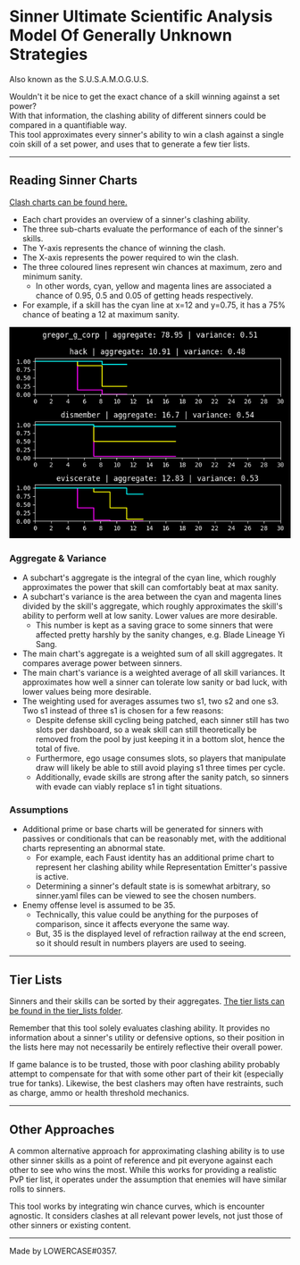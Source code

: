 # Sinner Ultimate Scientific Analysis Model Of Generally Unknown Strategies

Also known as the S.U.S.A.M.O.G.U.S.

Wouldn't it be nice to get the exact chance of a skill winning against a set power?  
With that information, the clashing ability of different sinners could be compared in a quantifiable way.  
This tool approximates every sinner's ability to win a clash against a single coin skill of a set power, and uses that to generate a few tier lists.

---

## Reading Sinner Charts

[Clash charts can be found here.](/charts/)

- Each chart provides an overview of a sinner's clashing ability.
- The three sub-charts evaluate the performance of each of the sinner's skills.
- The Y-axis represents the chance of winning the clash.
- The X-axis represents the power required to win the clash.
- The three coloured lines represent win chances at maximum, zero and minimum sanity.
	- In other words, cyan, yellow and magenta lines are associated a chance of 0.95, 0.5 and 0.05 of getting heads respectively.
- For example, if a skill has the cyan line at x=12 and y=0.75, it has a 75% chance of beating a 12 at maximum sanity.

![G Corp Gregor's Chart](/gregor_g_corp.png)

### Aggregate & Variance

- A subchart's aggregate is the integral of the cyan line, which roughly approximates the power that skill can comfortably beat at max sanity.
- A subchart's variance is the area between the cyan and magenta lines divided by the skill's aggregate, which roughly approximates the skill's ability to perform well at low sanity. Lower values are more desirable.
	- This number is kept as a saving grace to some sinners that were affected pretty harshly by the sanity changes, e.g. Blade Lineage Yi Sang.
- The main chart's aggregate is a weighted sum of all skill aggregates. It compares average power between sinners.
- The main chart's variance is a weighted average of all skill variances. It approximates how well a sinner can tolerate low sanity or bad luck, with lower values being more desirable.
- The weighting used for averages assumes two s1, two s2 and one s3. Two s1 instead of three s1 is chosen for a few reasons:
	- Despite defense skill cycling being patched, each sinner still has two slots per dashboard, so a weak skill can still theoretically be removed from the pool by just keeping it in a bottom slot, hence the total of five.
	- Furthermore, ego usage consumes slots, so players that manipulate draw will likely be able to still avoid playing s1 three times per cycle.
	- Additionally, evade skills are strong after the sanity patch, so sinners with evade can viably replace s1 in tight situations.

### Assumptions

- Additional prime or base charts will be generated for sinners with passives or conditionals that can be reasonably met, with the additional charts representing an abnormal state.
	- For example, each Faust identity has an additional prime chart to represent her clashing ability while Representation Emitter's passive is active.
	- Determining a sinner's default state is is somewhat arbitrary, so sinner.yaml files can be viewed to see the chosen numbers.
- Enemy offense level is assumed to be 35.
	- Technically, this value could be anything for the purposes of comparison, since it affects everyone the same way.
	- But, 35 is the displayed level of refraction railway at the end screen, so it should result in numbers players are used to seeing.

---

## Tier Lists

Sinners and their skills can be sorted by their aggregates. [The tier lists can be found in the tier_lists folder](/tier_lists/).

Remember that this tool solely evaluates clashing ability. It provides no information about a sinner's utility or defensive options, so their position in the lists here may not necessarily be entirely reflective their overall power.

If game balance is to be trusted, those with poor clashing ability probably attempt to compensate for that with some other part of their kit (especially true for tanks). Likewise, the best clashers may often have restraints, such as charge, ammo or health threshold mechanics.

---

## Other Approaches

A common alternative approach for approximating clashing ability is to use other sinner skills as a point of reference and pit everyone against each other to see who wins the most. While this works for providing a realistic PvP tier list, it operates under the assumption that enemies will have similar rolls to sinners.

This tool works by integrating win chance curves, which is encounter agnostic. It considers clashes at all relevant power levels, not just those of other sinners or existing content.

---

Made by LOWERCASE#0357.
